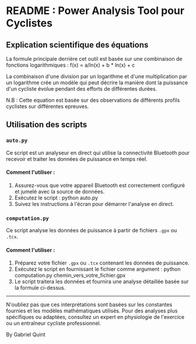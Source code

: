 # README : Power Analysis Tool pour Cyclistes

## Explication scientifique des équations

La formule principale derrière cet outil est basée sur une combinaison de fonctions logarithmiques : 
f(x) = a/ln(x) + b * ln(x) + c

La combinaison d'une division par un logarithme et d'une multiplication par un logarithme crée un modèle qui peut décrire la manière dont la puissance d'un cycliste évolue pendant des efforts de différentes durées.

N.B : Cette equation est basée sur des observations de différents profils cyclistes sur différentes epreuves.

## Utilisation des scripts

### `auto.py`

Ce script est un analyseur en direct qui utilise la connectivité Bluetooth pour recevoir et traiter les données de puissance en temps réel.

#### Comment l'utiliser :

1. Assurez-vous que votre appareil Bluetooth est correctement configuré et jumelé avec la source de données.
2. Exécutez le script : 
python auto.py
3. Suivez les instructions à l'écran pour démarrer l'analyse en direct.

### `computation.py`

Ce script analyse les données de puissance à partir de fichiers `.gpx` ou `.tcx`.

#### Comment l'utiliser :

1. Préparez votre fichier `.gpx` ou `.tcx` contenant les données de puissance.
2. Exécutez le script en fournissant le fichier comme argument :
python computation.py chemin_vers_votre_fichier.gpx
3. Le script traitera les données et fournira une analyse détaillée basée sur la formule ci-dessus.

---

N'oubliez pas que ces interprétations sont basées sur les constantes fournies et les modèles mathématiques utilisés. Pour des analyses plus spécifiques ou adaptées, consultez un expert en physiologie de l'exercice ou un entraîneur cycliste professionnel.

By Gabriel Quint
